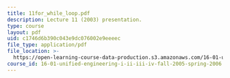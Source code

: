 ```yaml
---
title: 11for_while_loop.pdf
description: Lecture 11 (2003) presentation.
type: course
layout: pdf
uid: c1746d6b390c043e9dc076002e9eeeec
file_type: application/pdf
file_location: >-
  https://open-learning-course-data-production.s3.amazonaws.com/16-01-unified-engineering-i-ii-iii-iv-fall-2005-spring-2006/c1746d6b390c043e9dc076002e9eeeec_11for_while_loop.pdf
course_id: 16-01-unified-engineering-i-ii-iii-iv-fall-2005-spring-2006
---
```

